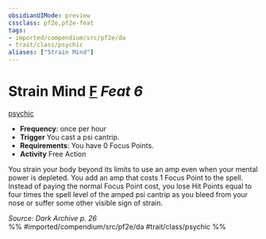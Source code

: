 ```yaml
---
obsidianUIMode: preview
cssclass: pf2e,pf2e-feat
tags:
- imported/compendium/src/pf2e/da
- trait/class/psychic
aliases: ["Strain Mind"]
---
```

# Strain Mind  [F](chapter-9-playing-the-game.md#Actions "Free Action") *Feat 6*  
[psychic](rules/traits/psychic-da.md)  

- **Frequency**: once per hour
- **Trigger** You cast a psi cantrip.
- **Requirements**: You have 0 Focus Points.
- **Activity** Free Action

You strain your body beyond its limits to use an amp even when your mental power is depleted. You add an amp that costs 1 Focus Point to the spell. Instead of paying the normal Focus Point cost, you lose Hit Points equal to four times the spell level of the amped psi cantrip as you bleed from your nose or suffer some other visible sign of strain.

*Source: Dark Archive p. 26*  
%% #imported/compendium/src/pf2e/da #trait/class/psychic %%